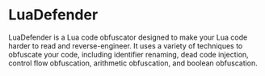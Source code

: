 # LuaDefender
LuaDefender is a Lua code obfuscator designed to make your Lua code harder to read and reverse-engineer. It uses a variety of techniques to obfuscate your code, including identifier renaming, dead code injection, control flow obfuscation, arithmetic obfuscation, and boolean obfuscation.
